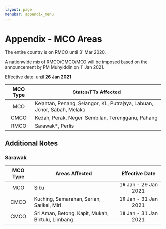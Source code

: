 ```yaml
---
layout: page
menubar: appendix_menu
---
```


# Appendix - MCO Areas

The entire country is on RMCO until 31 Mar 2020.

A nationwide mix of RMCO/CMCO/MCO will be imposed based on the announcement by PM Muhyiddin on 11 Jan 2021.

Effective date: until **26 Jan 2021**

| MCO Type | States/FTs Affected                                                     |
|:--------:|-------------------------------------------------------------------------|
| MCO      | Kelantan, Penang, Selangor, KL, Putrajaya, Labuan, Johor, Sabah, Melaka |
| CMCO     | Kedah, Perak, Negeri Sembilan, Terengganu, Pahang                       |
| RMCO     | Sarawak*, Perlis                                                        |

## Additional Notes

### Sarawak
| MCO Type | Areas Affected | Effective Date |
|:--------:|----------------|:--------------:|
| MCO | Sibu | 16 Jan - 29 Jan 2021 |
| CMCO | Kuching, Samarahan, Serian, Sarikei, Miri | 16 Jan - 31 Jan 2021
| CMCO | Sri Aman, Betong, Kapit, Mukah, Bintulu, Limbang | 18 Jan - 31 Jan 2021